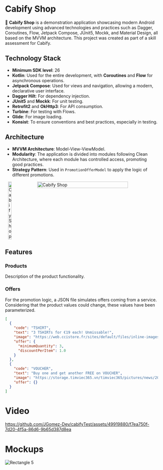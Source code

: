 # Cabify Shop

🛒 **Cabify Shop** is a demonstration application showcasing modern Android development using advanced technologies and practices such as Dagger, Coroutines, Flow, Jetpack Compose, JUnit5, Mockk, and Material Design, all based on the MVVM architecture. This project was created as part of a skill assessment for Cabify.

## Technology Stack

- **Minimum SDK level**: 26
- **Kotlin**: Used for the entire development, with **Coroutines** and **Flow** for asynchronous operations.
- **Jetpack Compose**: Used for views and navigation, allowing a modern, declarative user interface.
- **Dagger Hilt**: For dependency injection.
- **JUnit5** and **Mockk**: For unit testing.
- **Retrofit2** and **OkHttp3**: For API consumption.
- **Turbine**: For testing with Flows.
- **Glide**: For image loading.
- **Konsist**: To ensure conventions and best practices, especially in testing.

## Architecture

- **MVVM Architecture**: Model-View-ViewModel.
- **Modularity**: The application is divided into modules following Clean Architecture, where each module has controlled access, promoting good practices.
- **Strategy Pattern**: Used in `PromotionOfferModel` to apply the logic of different promotions.

<div style="display: flex; justify-content: space-around;">
  <img src="https://github.com/JGomez-Dev/cabifyTest/assets/49919880/b64edd3c-bcf7-47d4-a679-bc97fdb4ba75" alt="Cabify Shop" width="15%">
  <img src="https://github.com/JGomez-Dev/cabifyTest/assets/49919880/f91b1747-e852-4506-b7de-1d7ccc3337a6" alt="Cabify Shop" width="77%">
</div>

## Features

### Products

Description of the product functionality.

### Offers

For the promotion logic, a JSON file simulates offers coming from a service. Considering that the product values could change, these values have been parameterized.

```json
[
  {
    "code": "TSHIRT",
    "text": "3 TSHIRTs for €19 each! Unmissable!",
    "image": "https://web.ccistore.fr/sites/default/files/inline-images/op%C3%A9%20sp%C3%A9ciale%202.jpg",
    "offer": {
      "minimumQuantity": 3,
      "discountPerItem": 1.0
    }
  },
  {
    "code": "VOUCHER",
    "text": "Buy one and get another FREE on VOUCHER",
    "image": "https://storage.timviec365.vn/timviec365/pictures/news/2019/03/13/iyf1552475540.jpg",
    "offer": {}
  }
]
```
# Video
https://github.com/JGomez-Dev/cabifyTest/assets/49919880/f7ea750f-7d20-4f5a-86d6-9b65d387d8ea

# Mockups
![Rectangle 5](https://github.com/JGomez-Dev/cabifyTest/assets/49919880/960dd231-4495-4602-9398-0267e6f2deb7)
